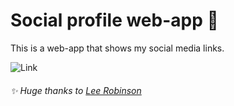 # Social profile web-app 🔗

This is a web-app that shows my social media links.

![Link](https://github.com/emapeire/link/assets/63935846/405631e6-ed29-40c0-a185-3180aae74238)

###### ✨ Huge thanks to [Lee Robinson](https://github.com/leerob)
